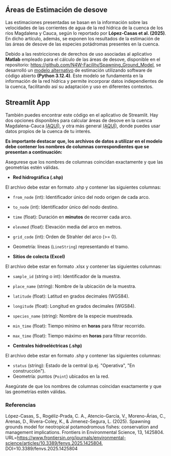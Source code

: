 

## Áreas de Estimación de desove 

Las estimaciones presentadas se basan en la información sobre las velocidades de las corrientes de agua de la red hídrica de la cuenca de los ríos Magdalena y Cauca, según lo reportado por **López-Casas et al. (2025)**. En dicho artículo, además, se exponen los resultados de la estimación de las áreas de desove de las especies potádromas presentes en la cuenca.

Debido a las restricciones de derechos de uso asociadas al aplicativo **Matlab** empleado para el cálculo de las áreas de desove, disponible en el repositorio: https://github.com/N4W-Facility/Spawning_Ground_Model, se desarrolló un [modelo alternativo](modelo.py) de estimación utilizando software de código abierto **(Python 3.12.4)**. Este modelo se fundamenta en la información de la red hídrica y permite incorporar datos independientes de la cuenca, facilitando así su adaptación y uso en diferentes contextos.

## Streamlit App

También puedes encontrar este código en el aplicativo de Streamlit. Hay dos opciones disponibles para calcular áreas de desove en la cuenca Magdalena-Cauca [(AQUÍ)](https://areasdesove-gs7qcre3gdc8n8r2brm4ra.streamlit.app/), y otra más general [(AQUÍ)](https://areasdesove-cazetwa6bricxkmfqhste2.streamlit.app/), donde puedes usar datos propios de la cuenca de tu interés.


**Es importante destacar que, los archivos de datos a utilizar en el modelo debe contener los nombres de columnas correspondientes que se presentan a continuación:**



Asegurese que los nombres de columnas coincidan exactamente y que las geometrías estén válidas.

- **Red hidrográfica (.shp)**

El archivo debe estar en formato .shp y contener las siguientes columnas:

  - `from_node` (int): Identificador único del nodo origen de cada arco.
  - `to_node` (int): Identificador único del nodo destino.
  - `time` (float): Duración en **minutos** de recorrer cada arco.
  - `elevmed` (float): Elevación media del arco en metros.
  - `grid_code` (int): Orden de Strahler del arco (>= 0).
  - Geometría: líneas (`LineString`) representando el tramo.

- **Sitios de colecta (Excel)**

El archivo debe estar en formato .xlsx y contener las siguientes columnas:

  - `sample_id` (string o int): Identificador de la muestra.
  - `place_name` (string): Nombre de la ubicación de la muestra.
  - `latitude` (float): Latitud en grados decimales (WGS84).
  - `longitude` (float): Longitud en grados decimales (WGS84).
  - `species_name` (string): Nombre de la especie muestreada.
  - `min_time` (float): Tiempo mínimo en **horas** para filtrar recorrido.
  - `max_time` (float): Tiempo máximo en **horas** para filtrar recorrido.

- **Centrales hidroeléctricas (.shp)**

El archivo debe estar en formato .shp y contener las siguientes columnas:

  - `status` (string): Estado de la central (p.ej. "Operativa", "En construcción").
  - Geometría: puntos (`Point`) ubicados en la red.

Asegúrate de que los nombres de columnas coincidan exactamente y que las geometrías estén válidas.


### Referencias
López-Casas, S., Rogéliz-Prada, C. A., Atencio-García, V., Moreno-Árias, C., Arenas, D., Rivera-Coley, K., & Jimenez-Segura, L. (2025). Spawning grounds model for neotropical potamodromous fishes: conservation and management implications. Frontiers in Environmental Science, 13, 1425804. URL=https://www.frontiersin.org/journals/environmental-science/articles/10.3389/fenvs.2025.1425804, DOI=10.3389/fenvs.2025.1425804

